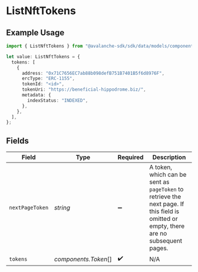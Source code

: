 # ListNftTokens

## Example Usage

```typescript
import { ListNftTokens } from "@avalanche-sdk/sdk/data/models/components";

let value: ListNftTokens = {
  tokens: [
    {
      address: "0x71C7656EC7ab88b098defB751B7401B5f6d8976F",
      ercType: "ERC-1155",
      tokenId: "<id>",
      tokenUri: "https://beneficial-hippodrome.biz/",
      metadata: {
        indexStatus: "INDEXED",
      },
    },
  ],
};
```

## Fields

| Field                                                                                                                                  | Type                                                                                                                                   | Required                                                                                                                               | Description                                                                                                                            |
| -------------------------------------------------------------------------------------------------------------------------------------- | -------------------------------------------------------------------------------------------------------------------------------------- | -------------------------------------------------------------------------------------------------------------------------------------- | -------------------------------------------------------------------------------------------------------------------------------------- |
| `nextPageToken`                                                                                                                        | *string*                                                                                                                               | :heavy_minus_sign:                                                                                                                     | A token, which can be sent as `pageToken` to retrieve the next page. If this field is omitted or empty, there are no subsequent pages. |
| `tokens`                                                                                                                               | *components.Token*[]                                                                                                                   | :heavy_check_mark:                                                                                                                     | N/A                                                                                                                                    |